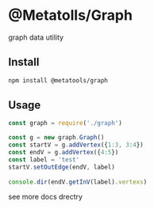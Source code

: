 # @Metatolls/Graph

graph data  utility

## Install

```bash
npm install @metatools/graph 

```

## Usage

```javascript
const graph = require('./graph')

const g = new graph.Graph()
const startV = g.addVertex({1:3, 3:4})
const endV = g.addVertex({4:5})
const label = 'test'
startV.setOutEdge(endV, label)
        
console.dir(endV.getInV(label).vertexs)

```

see more docs drectry
